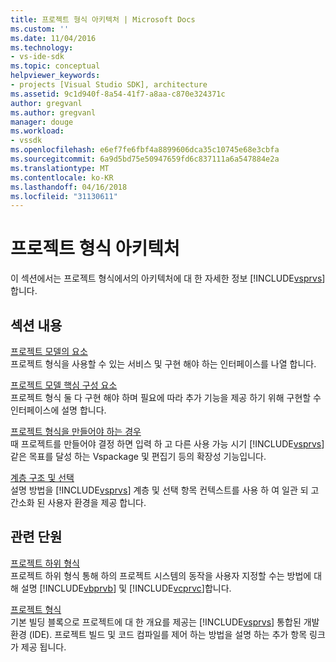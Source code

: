 ```yaml
---
title: 프로젝트 형식 아키텍처 | Microsoft Docs
ms.custom: ''
ms.date: 11/04/2016
ms.technology:
- vs-ide-sdk
ms.topic: conceptual
helpviewer_keywords:
- projects [Visual Studio SDK], architecture
ms.assetid: 9c1d940f-8a54-41f7-a8aa-c870e324371c
author: gregvanl
ms.author: gregvanl
manager: douge
ms.workload:
- vssdk
ms.openlocfilehash: e6ef7fe6fbf4a8899606dca35c10745e68e3cbfa
ms.sourcegitcommit: 6a9d5bd75e50947659fd6c837111a6a547884e2a
ms.translationtype: MT
ms.contentlocale: ko-KR
ms.lasthandoff: 04/16/2018
ms.locfileid: "31130611"
---
```

# <a name="project-types-architecture"></a>프로젝트 형식 아키텍처
이 섹션에서는 프로젝트 형식에서의 아키텍처에 대 한 자세한 정보 [!INCLUDE[vsprvs](../../code-quality/includes/vsprvs_md.md)]합니다.  
  
## <a name="in-this-section"></a>섹션 내용  
 [프로젝트 모델의 요소](../../extensibility/internals/elements-of-a-project-model.md)  
 프로젝트 형식을 사용할 수 있는 서비스 및 구현 해야 하는 인터페이스를 나열 합니다.  
  
 [프로젝트 모델 핵심 구성 요소](../../extensibility/internals/project-model-core-components.md)  
 프로젝트 형식 둘 다 구현 해야 하며 필요에 따라 추가 기능을 제공 하기 위해 구현할 수 인터페이스에 설명 합니다.  
  
 [프로젝트 형식을 만들어야 하는 경우](../../extensibility/internals/when-to-create-project-types.md)  
 때 프로젝트를 만들어야 결정 하면 입력 하 고 다른 사용 가능 시기 [!INCLUDE[vsprvs](../../code-quality/includes/vsprvs_md.md)] 같은 목표를 달성 하는 Vspackage 및 편집기 등의 확장성 기능입니다.  
  
 [계층 구조 및 선택](../../extensibility/internals/hierarchies-and-selection.md)  
 설명 방법을 [!INCLUDE[vsprvs](../../code-quality/includes/vsprvs_md.md)] 계층 및 선택 항목 컨텍스트를 사용 하 여 일관 되 고 간소화 된 사용자 환경을 제공 합니다.  
  
## <a name="related-sections"></a>관련 단원  
 [프로젝트 하위 형식](../../extensibility/internals/project-subtypes.md)  
 프로젝트 하위 형식 통해 하의 프로젝트 시스템의 동작을 사용자 지정할 수는 방법에 대해 설명 [!INCLUDE[vbprvb](../../code-quality/includes/vbprvb_md.md)] 및 [!INCLUDE[vcprvc](../../code-quality/includes/vcprvc_md.md)]합니다.  
  
 [프로젝트 형식](../../extensibility/internals/project-types.md)  
 기본 빌딩 블록으로 프로젝트에 대 한 개요를 제공는 [!INCLUDE[vsprvs](../../code-quality/includes/vsprvs_md.md)] 통합된 개발 환경 (IDE). 프로젝트 빌드 및 코드 컴파일를 제어 하는 방법을 설명 하는 추가 항목 링크가 제공 됩니다.